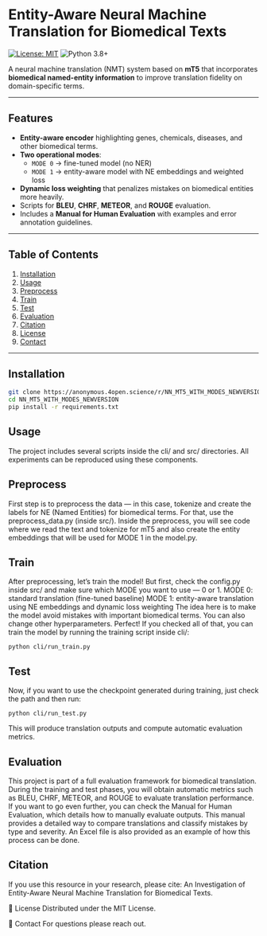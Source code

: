 # Entity-Aware Neural Machine Translation for Biomedical Texts

[![License: MIT](https://img.shields.io/badge/License-MIT-yellow.svg)](LICENSE)
![Python 3.8+](https://img.shields.io/badge/python-3.8%2B-blue.svg)

A neural machine translation (NMT) system based on **mT5** that incorporates **biomedical named-entity information** to improve translation fidelity on domain-specific terms.


---

##  Features

- **Entity-aware encoder** highlighting genes, chemicals, diseases, and other biomedical terms.
- **Two operational modes**:
  - `MODE 0` → fine-tuned model (no NER)
  - `MODE 1` → entity-aware model with NE embeddings and weighted loss
- **Dynamic loss weighting** that penalizes mistakes on biomedical entities more heavily.
- Scripts for **BLEU**, **CHRF**, **METEOR**, and **ROUGE** evaluation.
- Includes a **Manual for Human Evaluation** with examples and error annotation guidelines.

---

##  Table of Contents

1. [Installation](#installation)
2. [Usage](#usage)
3. [Preprocess](#preprocess)
4. [Train](#train)
5. [Test](#test)
6. [Evaluation](#evaluation)
7. [Citation](#citation)
8. [License](#license)
9. [Contact](#contact)

---

## Installation

```bash
git clone https://anonymous.4open.science/r/NN_MT5_WITH_MODES_NEWVERSION/
cd NN_MT5_WITH_MODES_NEWVERSION
pip install -r requirements.txt
```


## Usage

The project includes several scripts inside the cli/ and src/ directories.
All experiments can be reproduced using these components.

## Preprocess

First step is to preprocess the data — in this case, tokenize and create the labels for NE (Named Entities) for biomedical terms.
For that, use the preprocess_data.py (inside src/).
Inside the preprocess, you will see code where we read the text and tokenize for mT5 and also create the entity embeddings that will be used for MODE 1 in the model.py.

## Train

After preprocessing, let’s train the model!
But first, check the config.py inside src/ and make sure which MODE you want to use — 0 or 1.
MODE 0: standard translation (fine-tuned baseline)
MODE 1: entity-aware translation using NE embeddings and dynamic loss weighting
The idea here is to make the model avoid mistakes with important biomedical terms.
You can also change other hyperparameters.
Perfect! If you checked all of that, you can train the model by running the training script inside cli/:

```python cli/run_train.py```


## Test
Now, if you want to use the checkpoint generated during training, just check the path and then run:

```python cli/run_test.py```

This will produce translation outputs and compute automatic evaluation metrics.

## Evaluation

This project is part of a full evaluation framework for biomedical translation.
During the training and test phases, you will obtain automatic metrics such as BLEU, CHRF, METEOR, and ROUGE to evaluate translation performance.
If you want to go even further, you can check the Manual for Human Evaluation, which details how to manually evaluate outputs.
This manual provides a detailed way to compare translations and classify mistakes by type and severity.
An Excel file is also provided as an example of how this process can be done.

## Citation
If you use this resource in your research, please cite:
An Investigation of Entity-Aware Neural Machine Translation for Biomedical Texts.

📜 License
Distributed under the MIT License.

📧 Contact
For questions please reach out.

